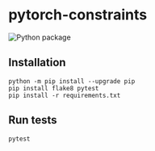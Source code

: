 # pytorch-constraints

![Python package](https://github.com/ucinlp/pytorch-constraints/workflows/Python%20package/badge.svg)

## Installation
```
python -m pip install --upgrade pip
pip install flake8 pytest
pip install -r requirements.txt
```

## Run tests

```
pytest
```
